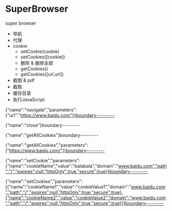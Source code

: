 # SuperBrowser
super browser

- 导航
- 代理
- cookie
  - setCookie(cookie)
  - setCookies([cookie])
  - 删除 & 删除全部
  - getCookies()
  - getCookies([url,url])
- 截图 & pdf
- 截取
- 缓存目录
- 执行JavaScript

{"name":"navigate","parameters":{"url":"https://www.baidu.com"}}boundary---------

{"name":"close"}boundary---------

{"name":"getAllCookies"}boundary---------

{"name":"getAllCookies","parameters":["https://www.baidu.com/"]}boundary---------

{"name":"setCookie","parameters":{"name":"cookieName","value":"balabala","domain":"www.baidu.com","path":"/","expires":null,"httpOnly":true,"secure":true}}boundary---------

{"name":"setCookies","parameters":[{"name":"cookieName1","value":"cookieValue1","domain":"www.baidu.com","path":"/","expires":null,"httpOnly":true,"secure":true},{"name":"cookieName2","value":"cookieValue2","domain":"www.baidu.com","path":"/","expires":null,"httpOnly":true,"secure":true}]}boundary---------